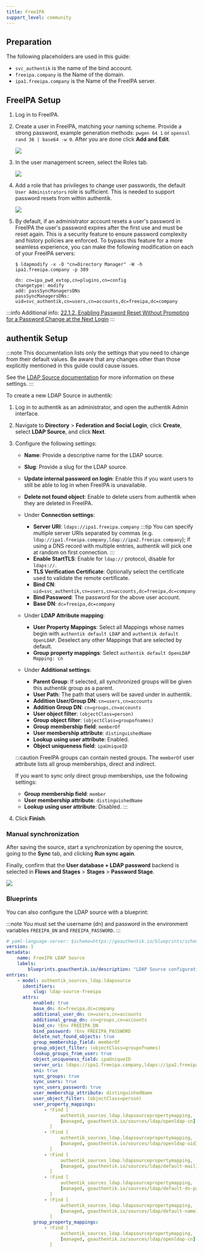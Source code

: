```yaml
---
title: FreeIPA
support_level: community
---
```


## Preparation

The following placeholders are used in this guide:

- `svc_authentik` is the name of the bind account.
- `freeipa.company` is the Name of the domain.
- `ipa1.freeipa.company` is the Name of the FreeIPA server.

## FreeIPA Setup

1. Log in to FreeIPA.

2. Create a user in FreeIPA, matching your naming scheme. Provide a strong password, example generation methods: `pwgen 64 1` or `openssl rand 36 | base64 -w 0`. After you are done click **Add and Edit**.

    ![](./user_create.png)

3. In the user management screen, select the Roles tab.

    ![](./user_roles.png)

4. Add a role that has privileges to change user passwords, the default `User Administrators` role is sufficient. This is needed to support password resets from within authentik.

    ![](./add_user_role.png)

5. By default, if an administrator account resets a user's password in FreeIPA the user's password expires after the first use and must be reset again. This is a security feature to ensure password complexity and history policies are enforced. To bypass this feature for a more seamless experience, you can make the following modification on each of your FreeIPA servers:

    ```
    $ ldapmodify -x -D "cn=Directory Manager" -W -h ipa1.freeipa.company -p 389

    dn: cn=ipa_pwd_extop,cn=plugins,cn=config
    changetype: modify
    add: passSyncManagersDNs
    passSyncManagersDNs: uid=svc_authentik,cn=users,cn=accounts,dc=freeipa,dc=company
    ```

:::info
Additional info: [22.1.2. Enabling Password Reset Without Prompting for a Password Change at the Next Login](https://access.redhat.com/documentation/en-us/red_hat_enterprise_linux/7/html/linux_domain_identity_authentication_and_policy_guide/user-authentication#user-passwords-no-expiry)
:::

## authentik Setup

:::note
This documentation lists only the settings that you need to change from their default values. Be aware that any changes other than those explicitly mentioned in this guide could cause issues.

See the [LDAP Source documentation](../../protocols/ldap) for more information on these settings.
:::

To create a new LDAP Source in authentik:

1. Log in to authentik as an administrator, and open the authentik Admin interface.
2. Navigate to **Directory** > **Federation and Social Login**, click **Create**, select **LDAP Source**, and click **Next**.
3. Configure the following settings:
    - **Name**: Provide a descriptive name for the LDAP source.
    - **Slug**: Provide a slug for the LDAP source.
    - **Update internal password on login**: Enable this if you want users to still be able to log in when FreeIPA is unavailable.
    - **Delete not found object**: Enable to delete users from authentik when they are deleted in FreeIPA.

    - Under **Connection settings**:
        - **Server URI**: `ldaps://ipa1.freeipa.company`
          :::tip
          You can specify multiple server URIs separated by commas (e.g. `ldap://ipa1.freeipa.company,ldap://ipa2.freeipa.company`); if using a DNS record with multiple entries, authentik will pick one at random on first connection.
          :::
        - **Enable StartTLS**: Enable for `ldap://` protocol, disable for `ldaps://`.
        - **TLS Verification Certificate**: Optionally select the certificate used to validate the remote certificate.
        - **Bind CN**: `uid=svc_authentik,cn=users,cn=accounts,dc=freeipa,dc=company`
        - **Bind Password**: The password for the above user account.
        - **Base DN**: `dc=freeipa,dc=company`

    - Under **LDAP Attribute mapping**:
        - **User Property Mappings**: Select all Mappings whose names begin with `authentik default LDAP` and `authentik default OpenLDAP`. Deselect any other Mappings that are selected by default.
        - **Group property mappings**: Select `authentik default OpenLDAP Mapping: cn`

    - Under **Additional settings**:
        - **Parent Group**: If selected, all synchronized groups will be given this authentik group as a parent.
        - **User Path**: The path that users will be saved under in authentik.
        - **Addition User/Group DN**: `cn=users,cn=accounts`
        - **Addition Group DN**: `cn=groups,cn=accounts`
        - **User object filter**: `(objectClass=person)`
        - **Group object filter**: `(objectClass=groupofnames)`
        - **Group membership field**: `memberOf`
        - **User membership attribute**: `distinguishedName`
        - **Lookup using user attribute**: Enabled.
        - **Object uniqueness field**: `ipaUniqueID`

    :::caution
    FreeIPA groups can contain nested groups. The `memberOf` user attribute lists all group memberships, direct and indirect.

    If you want to sync only direct group memberships, use the following settings:
    - **Group membership field**: `member`
    - **User membership attribute**: `distinguishedName`
    - **Lookup using user attribute**: Disabled.
      :::

4. Click **Finish**.

### Manual synchronization

After saving the source, start a synchronization by opening the source, going to the **Sync** tab, and clicking **Run sync again**.

Finally, confirm that the **User database + LDAP password** backend is selected in **Flows and Stages** > **Stages** > **Password Stage**.

![](./password_stage.png)

### Blueprints

You can also configure the LDAP source with a blueprint:

:::note
You must set the username (dn) and password in the environment variables `FREEIPA_DN` and `FREEIPA_PASSWORD`.
:::

```yaml
# yaml-language-server: $schema=https://goauthentik.io/blueprints/schema.json
version: 1
metadata:
    name: FreeIPA LDAP Source
    labels:
        blueprints.goauthentik.io/description: "LDAP Source configuration for FreeIPA"
entries:
    - model: authentik_sources_ldap.ldapsource
      identifiers:
          slug: ldap-source-freeipa
      attrs:
          enabled: true
          base_dn: dc=freeipa,dc=company
          additional_user_dn: cn=users,cn=accounts
          additional_group_dn: cn=groups,cn=accounts
          bind_cn: !Env FREEIPA_DN
          bind_password: !Env FREEIPA_PASSWORD
          delete_not_found_objects: true
          group_membership_field: memberOf
          group_object_filter: (objectClass=groupofnames)
          lookup_groups_from_user: true
          object_uniqueness_field: ipaUniqueID
          server_uri: ldaps://ipa1.freeipa.company,ldaps://ipa2.freeipa.company
          sni: true
          sync_groups: true
          sync_users: true
          sync_users_password: true
          user_membership_attribute: distinguishedName
          user_object_filter: (objectClass=person)
          user_property_mappings:
              - !Find [
                    authentik_sources_ldap.ldapsourcepropertymapping,
                    [managed, goauthentik.io/sources/ldap/openldap-cn],
                ]
              - !Find [
                    authentik_sources_ldap.ldapsourcepropertymapping,
                    [managed, goauthentik.io/sources/ldap/openldap-uid],
                ]
              - !Find [
                    authentik_sources_ldap.ldapsourcepropertymapping,
                    [managed, goauthentik.io/sources/ldap/default-mail],
                ]
              - !Find [
                    authentik_sources_ldap.ldapsourcepropertymapping,
                    [managed, goauthentik.io/sources/ldap/default-dn-path],
                ]
              - !Find [
                    authentik_sources_ldap.ldapsourcepropertymapping,
                    [managed, goauthentik.io/sources/ldap/default-name],
                ]
          group_property_mappings:
              - !Find [
                    authentik_sources_ldap.ldapsourcepropertymapping,
                    [managed, goauthentik.io/sources/ldap/openldap-cn],
                ]
```

